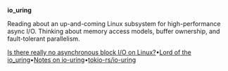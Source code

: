 **io_uring**

Reading about an up-and-coming Linux subsystem for high-performance async I/O. Thinking about memory access models, buffer ownership, and fault-tolerant parallelism.

[Is there really no asynchronous block I/O on Linux?](https://stackoverflow.com/questions/13407542/)•[Lord of the io_uring](https://unixism.net/loti/async_intro.html)•[Notes on io-uring](https://without.boats/blog/io-uring/)•[tokio-rs/io-uring](https://github.com/tokio-rs/io-uring)